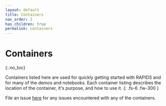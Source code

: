 ```yaml
---
layout: default
title: Containers
nav_order: 2
has_children: true
permalink: containers
---
```


# Containers
{:.no_toc}

Containers listed here are used for quickly getting started with RAPIDS and for many of the demos and notebooks. Each container listing describes the location of the container, it's purpose, and how to use it.
{: .fs-6 .fw-300 }

File an issue [here](https://github.com/rapidsai/demos/issues/new) for any issues encountered with any of the containers.
